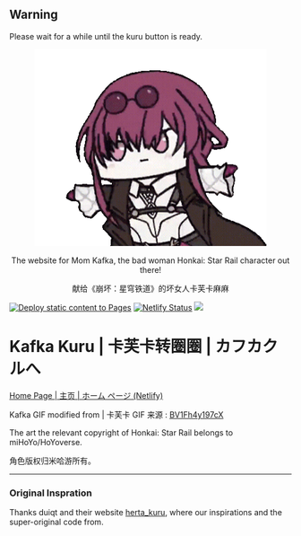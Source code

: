 ﻿## Warning
Please wait for a while until the kuru button is ready.

<div align="center"><img src="static/img/kafkaa_github.gif" style="width:82%;"></div>

<div align="center"><p>The website for Mom Kafka, the bad woman Honkai: Star Rail character out there!</p>
<p>献给《崩坏：星穹铁道》的坏女人卡芙卡麻麻</p></div>

[![Deploy static content to Pages](https://github.com/MuGeminorum/kafka_kuru/actions/workflows/deploy.yml/badge.svg?branch=main)](https://github.com/MuGeminorum/kafka_kuru/actions/workflows/deploy.yml)
[![Netlify Status](https://api.netlify.com/api/v1/badges/17ea8aa6-1f68-455f-a163-889528e4e900/deploy-status)](https://app.netlify.com/sites/kafka-kuru/deploys)
[![](https://img.shields.io/badge/bilibili-BV1es4y1C7Pm-fc8bab.svg)](https://www.bilibili.com/video/BV1es4y1C7Pm)

# Kafka Kuru | 卡芙卡转圈圈 | カフカクルへ
[Home Page | 主页 | ホーム ページ (Netlify)](https://kafka-kuru.netlify.app)

Kafka GIF modified from | 卡芙卡 GIF 来源 : [BV1Fh4y197cX](https://www.bilibili.com/video/BV1Fh4y197cX) 

The art the relevant copyright of Honkai: Star Rail belongs to miHoYo/HoYoverse.

角色版权归米哈游所有。
***

### Original Inspration

Thanks duiqt and their website [herta_kuru](https://github.com/duiqt/herta_kuru), where our inspirations and the super-original code from.

